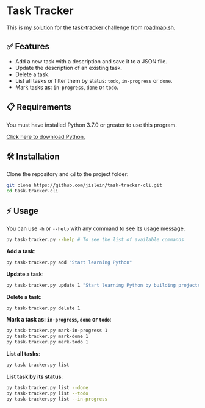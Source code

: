 # Task Tracker

This is [my solution](https://roadmap.sh/projects/task-tracker/solutions?u=671d774931d65c235df19a48) for the [task-tracker](https://roadmap.sh/projects/task-tracker) challenge from [roadmap.sh](https://roadmap.sh/).

## ✅ Features

- Add a new task with a description and save it to a JSON file.
- Update the description of an existing task.
- Delete a task.
- List all tasks or filter them by status: `todo`, `in-progress` or `done`.
- Mark tasks as: `in-progress`, `done` or `todo`.

## :clipboard: Requirements

You must have installed Python 3.7.0 or greater to use this program.

[Click here to download Python.](https://www.python.org/downloads/)

## :hammer_and_wrench: Installation

Clone the repository and `cd` to the project folder:

```bash
git clone https://github.com/jislein/task-tracker-cli.git
cd task-tracker-cli
```

## ⚡ Usage

You can use `-h` or `--help` with any command to see its usage message.

```bash
py task-tracker.py --help # To see the list of available commands
```

**Add a task**:
```bash
py task-tracker.py add "Start learning Python"
```

**Update a task**:
```bash
py task-tracker.py update 1 "Start learning Python by building projects"
```

**Delete a task**:
```bash
py task-tracker.py delete 1
```

**Mark a task as: `in-progress`, `done` or `todo`**:
```bash
py task-tracker.py mark-in-progress 1
py task-tracker.py mark-done 1
py task-tracker.py mark-todo 1
```

**List all tasks**:
```bash
py task-tracker.py list
```

**List task by its status**:
```bash
py task-tracker.py list --done
py task-tracker.py list --todo
py task-tracker.py list --in-progress
```

